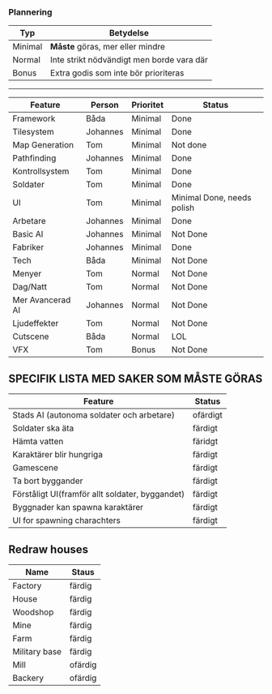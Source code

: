 ### Plannering

Typ | Betydelse
---|---
Minimal | **Måste** göras, mer eller mindre
Normal  | Inte strikt nödvändigt men borde vara där
Bonus   | Extra godis som inte bör prioriteras

---

Feature | Person | Prioritet | Status
--------|-------|-------------|------
Framework | Båda | Minimal | Done
Tilesystem | Johannes | Minimal | Done
Map Generation | Tom | Minimal | Not done
Pathfinding | Johannes | Minimal | Done
Kontrollsystem | Tom | Minimal | Done
Soldater | Tom | Minimal | Done
UI | Tom | Minimal | Minimal Done, needs polish
Arbetare | Johannes | Minimal | Done
Basic AI | Johannes | Minimal | Not Done
Fabriker | Johannes | Minimal | Done
Tech | Båda | Minimal | Not Done
Menyer | Tom | Normal | Not Done
Dag/Natt | Tom | Normal | Not Done
Mer Avancerad AI | Johannes | Normal| Not Done
Ljudeffekter | Tom | Normal | Not Done
Cutscene | Båda | Normal | LOL
VFX | Tom | Bonus | Not Done

## SPECIFIK LISTA MED SAKER SOM MÅSTE GÖRAS

Feature| Status
-------|-------
Stads AI (autonoma soldater och arbetare) | ofärdigt
Soldater ska äta | färdigt
Hämta vatten | färidgt
Karaktärer blir hungriga | färdigt
Gamescene | färdigt
Ta bort byggander | färdigt
Förståligt UI(framför allt soldater, byggandet) | färdigt
Byggnader kan spawna karaktärer | färdigt
UI for spawning charachters | färdigt

## Redraw houses

Name | Staus
-----|------
Factory | färdig
House | färdig
Woodshop | färdig
Mine | färdig
Farm | färdig
Military base | färdig
Mill | ofärdig
Backery | ofärdig
